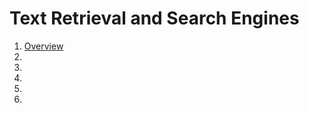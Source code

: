 # Text Retrieval and Search Engines
1. [Overview](https://github.com/vanessaaleung/DS-notes/blob/master/data-mining/text-retrieval/overview.md)
2. []()
3. []()
4. []()
5. []()
6. []()
